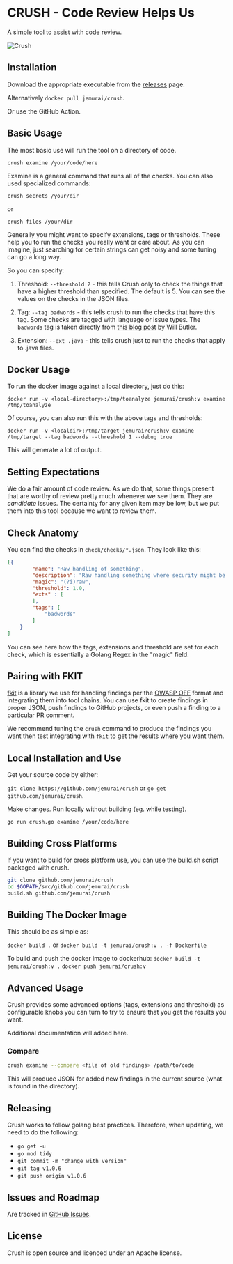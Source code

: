 # CRUSH - Code Review Helps Us

A simple tool to assist with code review.

![Crush](./crush-logo.gif)

## Installation

Download the appropriate executable from the [releases](https://github.com/Jemurai/crush/releases) page.

Alternatively `docker pull jemurai/crush`.

Or use the GitHub Action.

## Basic Usage

The most basic use will run the tool on a directory of code.

`crush examine /your/code/here`

Examine is a general command that runs all of the checks.  You can also used specialized commands: 

`crush secrets /your/dir`

or 

`crush files /your/dir`

Generally you might want to specify extensions, tags or thresholds.  These help you to run the checks you really want or care about.  As you can imagine, just searching for certain strings can get noisy and some tuning can go a long way.

So you can specify: 

1. Threshold: `--threshold 2` - this tells Crush only to check the things that have a higher threshold than specified.  The default is 5.  You can see the values on the checks in the JSON files.

1. Tag:  `--tag badwords` - this tells crush to run the checks that have this tag.  Some checks are tagged with language or issue types.  The `badwords` tag is taken directly from [this blog post](https://btlr.dev/blog/how-to-find-vulnerabilities-in-code-bad-words) by Will Butler.

1. Extension: `--ext .java` - this tells crush just to run the checks that apply to .java files.

## Docker Usage

To run the docker image against a local directory, just do this: 

`docker run -v <local-directory>:/tmp/toanalyze jemurai/crush:v examine /tmp/toanalyze`

Of course, you can also run this with the above tags and thresholds:

`docker run -v <localdir>:/tmp/target jemurai/crush:v examine /tmp/target --tag badwords --threshold 1 --debug true`

This will generate a lot of output.

## Setting Expectations

We do a fair amount of code review.  As we do that, some things present
that are worthy of review pretty much whenever we see them.  They are
_candidate_ issues.  The certainty for any given item may be low, but we
put them into this tool because we want to review them.

## Check Anatomy

You can find the checks in `check/checks/*.json`.  They look like this: 

```json
[{
        "name": "Raw handling of something",
        "description": "Raw handling something where security might be applied at a higher abstraction",
        "magic": "(?i)raw",
        "threshold": 1.0,
        "exts" : [
        ],
        "tags": [
            "badwords"
        ]
    }
]
```

You can see here how the tags, extensions and threshold are set for each check, which is essentially a Golang Regex in the "magic" field.

## Pairing with FKIT

[fkit](https://github.com/jemuria/fkit) is a library we use for handling findings 
per the [OWASP OFF](https://github.com/owasp/off) format and integrating them into 
tool chains.  You can use fkit to create findings in proper JSON, push findings to
GitHub projects, or even push a finding to a particular PR comment.

We recommend tuning the `crush` command to produce the findings you want then test
integrating with `fkit` to get the results where you want them.

## Local Installation and Use

Get your source code by either:

`git clone https://github.com/jemurai/crush` or `go get github.com/jemurai/crush`.

Make changes.  Run locally without building (eg. while testing).

`go run crush.go examine /your/code/here`

## Building Cross Platforms

If you want to build for cross platform use, you can use the build.sh script packaged with crush.

```sh
git clone github.com/jemurai/crush
cd $GOPATH/src/github.com/jemurai/crush
build.sh github.com/jemurai/crush
```

## Building The Docker Image

This should be as simple as: 

`docker build .` or `docker build -t jemurai/crush:v . -f Dockerfile`

To build and push the docker image to dockerhub:
`docker build -t jemurai/crush:v .`
`docker push jemurai/crush:v`

## Advanced Usage

Crush provides some advanced options (tags, extensions and 
threshold) as configurable knobs you can turn to try to ensure 
that you get the results you want.

Additional documentation will added here.

### Compare

```sh
crush examine --compare <file of old findings> /path/to/code
```

This will produce JSON for added new findings in the current source (what is found in the directory).

## Releasing

Crush works to follow golang best practices.  Therefore, when updating, we need to do the following:

- `go get -u` 
- `go mod tidy`
- `git commit -m "change with version"`
- `git tag v1.0.6`
- `git push origin v1.0.6`

## Issues and Roadmap 

Are tracked in [GitHub Issues](https://github.com/jemurai/crush/issues/).

## License

Crush is open source and licenced under an Apache license.

